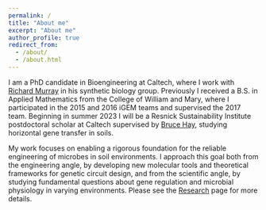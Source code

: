 ```yaml
---
permalink: /
title: "About me"
excerpt: "About me"
author_profile: true
redirect_from: 
  - /about/
  - /about.html
---
```


I am a PhD candidate in Bioengineering at Caltech, where I work with [Richard Murray](https://murray.cds.caltech.edu/Main_Page) in his synthetic biology group. Previously I received a B.S. in Applied Mathematics from the College of William and Mary, where I participated in the 2015 and 2016 iGEM teams and supervised the 2017 team. Beginning in summer 2023 I will be a Resnick Sustainability Institute postdoctoral scholar at Caltech supervised by [Bruce Hay](https://haylab.caltech.edu/), studying horizontal gene transfer in soils.

My work focuses on enabling a rigorous foundation for the reliable engineering of microbes in soil environments. I approach this goal both from the engineering angle, by developing new molecular tools and theoretical frameworks for genetic circuit design, and from the scientific angle, by studying fundamental questions about gene regulation and microbial physiology in varying environments. Please see the [Research](/research.md) page for more details.